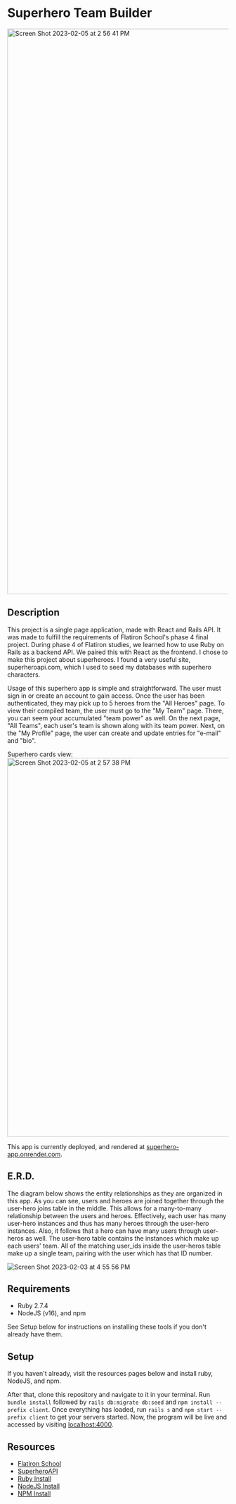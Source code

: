 # Superhero Team Builder

<img width="1285" alt="Screen Shot 2023-02-05 at 2 56 41 PM" src="https://user-images.githubusercontent.com/93106753/216841923-570cf393-3abe-4b47-b941-b45f0f8e98ef.png">

## Description

This project is a single page application, made with React and Rails API. It was made to fulfill the requirements of Flatiron School's phase 4 final project. During phase 4 of Flatiron studies, we learned how to use Ruby on Rails as a backend API. We paired this with React as the frontend. I chose to make this project about superheroes. I found a very useful site, superheroapi.com, which I used to seed my databases with superhero characters. 

Usage of this superhero app is simple and straightforward. The user must sign in or create an account to gain access. Once the user has been authenticated, they may pick up to 5 heroes from the "All Heroes" page. To view their compiled team, the user must go to the "My Team" page. There, you can seem your accumulated "team power" as well. On the next page, "All Teams", each user's team is shown along with its team power. Next, on the "My Profile" page, the user can create and update entries for "e-mail" and "bio".

Superhero cards view:
<img width="861" alt="Screen Shot 2023-02-05 at 2 57 38 PM" src="https://user-images.githubusercontent.com/93106753/216841976-a7a88024-90e9-455a-b926-fb28fa55fb46.png">

This app is currently deployed, and rendered at [superhero-app.onrender.com](https://superhero-app.onrender.com/).

## E.R.D.

The diagram below shows the entity relationships as they are organized in this app. As you can see, users and heroes are joined together through the user-hero joins table in the middle. This allows for a many-to-many relationship between the users and heroes. Effectively, each user has many user-hero instances and thus has many heroes through the user-hero instances. Also, it follows that a hero can have many users through user-heros as well. The user-hero table contains the instances which make up each users' team. All of the matching user_ids inside the user-heros table make up a single team, pairing with the user which has that ID number.

![Screen Shot 2023-02-03 at 4 55 56 PM](https://user-images.githubusercontent.com/93106753/216843178-7bfb752d-ee03-4387-bf4e-59a474d5664a.png)

## Requirements

- Ruby 2.7.4
- NodeJS (v16), and npm

See Setup below for instructions on installing these tools if you
don't already have them.

## Setup

If you haven't already, visit the resources pages below and install ruby, NodeJS, and npm.

After that, clone this repository and navigate to it in your terminal. Run `bundle install` followed by `rails db:migrate db:seed` and `npm install --prefix client`. Once everything has loaded, run `rails s` and `npm start --prefix client` to get your servers started. Now, the program will be live and accessed by visiting [localhost:4000](localhost:4000/).

## Resources

- [Flatiron School](https://flatironschool.com)
- [SuperheroAPI](https://superheroapi.com)
- [Ruby Install](https://github.com/postmodern/ruby-install#readme)
- [NodeJS Install](https://nodejs.org/en/download/)
- [NPM Install](https://docs.npmjs.com/downloading-and-installing-node-js-and-npm)
